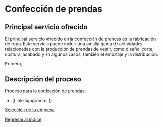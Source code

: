 # Confección de prendas

## Principal servicio ofrecido

El principal servicio ofrecido en la confección de prendas es la fabricación de ropa. Este servicio puede incluir una amplia gama de actividades relacionadas con la producción de prendas de vestir, como diseño, corte, costura, acabado y en algunos casos, también el embalaje y la distribución.

Primero,

## Descripción del proceso
Proceso para la confección de prendas:

* [LinkFlujograma:] ()


[Selección de la empresa](SeleccionEmpresa.md)

[Regresar al índice](../README.md)
